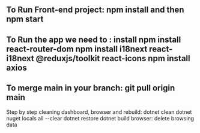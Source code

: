 To Run Front-end project: npm install and then npm start
--------------------------
To Run the app we need to : install npm install react-router-dom
npm install i18next react-i18next @reduxjs/toolkit react-icons
npm install axios
--------------------------
To merge main in your branch: git pull origin main
--------------------------
Step by step cleaning dashboard, browser and rebuild:
dotnet clean
dotnet nuget locals all --clear
dotnet restore
dotnet build 
browser: delete browsing data 